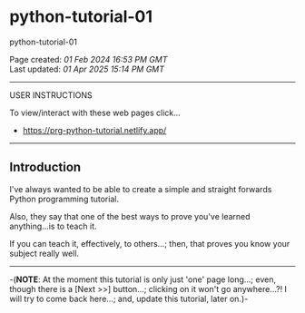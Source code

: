 # python-tutorial-01
python-tutorial-01

Page created: *01 Feb 2024 16:53 PM GMT*  
Last updated: *01 Apr 2025 15:14 PM GMT* 

-----

USER INSTRUCTIONS

To view/interact with these web pages click...

- https://prg-python-tutorial.netlify.app/

-----

## Introduction

I've always wanted to be able to create a simple and straight forwards Python programming tutorial.

Also, they say that one of the best ways to prove you've learned anything...is to teach it.

If you can teach it, effectively, to others...; then, that proves you know your subject really well.  

-----

-(**NOTE**: At the moment this tutorial is only just 'one' page long...; even, though there is a [Next >>] button...; clicking on it won't go anywhere...?! I will try to come back here...; and, update this tutorial, later on.)-
